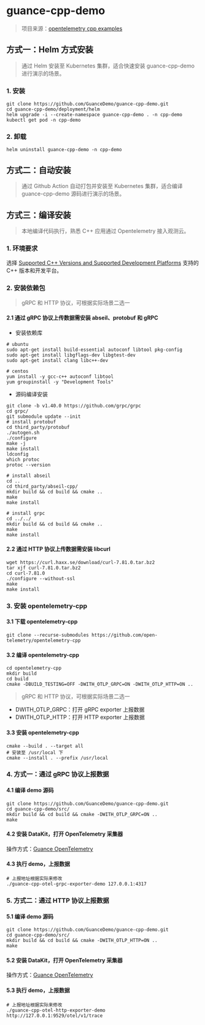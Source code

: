 # guance-cpp-demo
> 项目来源：[opentelemetry cpp examples](https://github.com/open-telemetry/opentelemetry-cpp/tree/main/examples/otlp)



## 方式一：Helm 方式安装
> 通过 Helm 安装至 Kubernetes 集群，适合快速安装 guance-cpp-demo 进行演示的场景。
### 1. 安装
```shell
git clone https://github.com/GuanceDemo/guance-cpp-demo.git
cd guance-cpp-demo/deployment/helm
helm upgrade -i --create-namespace guance-cpp-demo . -n cpp-demo
kubectl get pod -n cpp-demo
```
### 2. 卸载
```shell
helm uninstall guance-cpp-demo -n cpp-demo
```


## 方式二：自动安装
> 通过 Github Action 自动打包并安装至 Kubernetes 集群，适合编译 guance-cpp-demo 源码进行演示的场景。


## 方式三：编译安装
> 本地编译代码执行，熟悉 C++ 应用通过 Opentelemetry 接入观测云。

### 1. 环境要求
选择 [Supported C++ Versions and Supported Development Platforms](https://github.com/open-telemetry/opentelemetry-cpp) 支持的 C++ 版本和开发平台。

### 2. 安装依赖包
> gRPC 和 HTTP 协议，可根据实际场景二选一

#### 2.1 通过 gRPC 协议上传数据需安装 abseil、protobuf 和 gRPC
- 安装依赖库
```shell
# ubuntu
sudo apt-get install build-essential autoconf libtool pkg-config
sudo apt-get install libgflags-dev libgtest-dev
sudo apt-get install clang libc++-dev
```

```shell
# centos
yum install -y gcc-c++ autoconf libtool
yum groupinstall -y "Development Tools"
```


- 源码编译安装

```shell
git clone -b v1.40.0 https://github.com/grpc/grpc
cd grpc/
git submodule update --init
# install protobuf
cd third_party/protobuf
./autogen.sh
./configure
make -j
make install
ldconfig
which protoc
protoc --version

# install abseil
cd ..
cd third_party/abseil-cpp/
mkdir build && cd build && cmake ..
make
make install

# install grpc
cd ../../
mkdir build && cd build && cmake ..
make
make install
```


#### 2.2 通过 HTTP 协议上传数据需安装 libcurl
```shell
wget https://curl.haxx.se/download/curl-7.81.0.tar.bz2
tar xjf curl-7.81.0.tar.bz2
cd curl-7.81.0
./configure --without-ssl
make
make install
```


### 3. 安装 opentelemetry-cpp
#### 3.1 下载 opentelemetry-cpp
```shell
git clone --recurse-submodules https://github.com/open-telemetry/opentelemetry-cpp
```

#### 3.2 编译 opentelemetry-cpp
```shell
cd opentelemetry-cpp
mkdir build
cd build
cmake -DBUILD_TESTING=OFF -DWITH_OTLP_GRPC=ON -DWITH_OTLP_HTTP=ON ..
```
> gRPC 和 HTTP 协议，可根据实际场景二选一

- DWITH_OTLP_GRPC：打开 gRPC exporter 上报数据
- DWITH_OTLP_HTTP：打开 HTTP exporter 上报数据

#### 3.3 安装 opentelemetry-cpp
```shell
cmake --build . --target all
# 安装至 /usr/local 下
cmake --install . --prefix /usr/local
```

### 4. 方式一：通过 gRPC 协议上报数据
#### 4.1 编译 demo 源码
```shell
git clone https://github.com/GuanceDemo/guance-cpp-demo.git
cd guance-cpp-demo/src/
mkdir build && cd build && cmake -DWITH_OTLP_GRPC=ON ..
make
```

#### 4.2 安装 DataKit，打开 OpenTelemetry 采集器
操作方式：[Guance OpenTelemetry](https://docs.guance.com/integrations/opentelemetry/#__tabbed_1_1)

#### 4.3 执行 demo，上报数据
```shell
# 上报地址根据实际来修改
./guance-cpp-otel-grpc-exporter-demo 127.0.0.1:4317
```

### 5. 方式二：通过 HTTP 协议上报数据
#### 5.1 编译 demo 源码
```shell
git clone https://github.com/GuanceDemo/guance-cpp-demo.git
cd guance-cpp-demo/src/
mkdir build && cd build && cmake -DWITH_OTLP_HTTP=ON ..
make
```

#### 5.2 安装 DataKit，打开 OpenTelemetry 采集器
操作方式：[Guance OpenTelemetry](https://docs.guance.com/integrations/opentelemetry/#__tabbed_1_1)

#### 5.3 执行 demo，上报数据
```shell
# 上报地址根据实际来修改
./guance-cpp-otel-http-exporter-demo http://127.0.0.1:9529/otel/v1/trace
```
